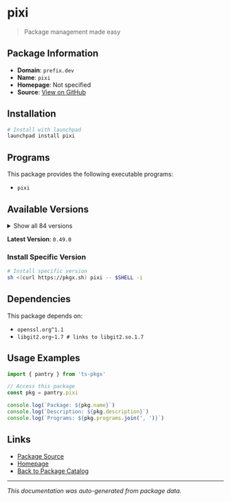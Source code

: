 # pixi

> Package management made easy

## Package Information

- **Domain**: `prefix.dev`
- **Name**: `pixi`
- **Homepage**: Not specified
- **Source**: [View on GitHub](https://github.com/pkgxdev/pantry/tree/main/projects/prefix.dev/package.yml)

## Installation

```bash
# Install with launchpad
launchpad install pixi
```

## Programs

This package provides the following executable programs:

- `pixi`

## Available Versions

<details>
<summary>Show all 84 versions</summary>

- `0.49.0`, `0.48.2`, `0.48.1`, `0.48.0`, `0.47.0`
- `0.46.0`, `0.45.0`, `0.44.0`, `0.43.3`, `0.43.2`
- `0.43.1`, `0.43.0`, `0.42.1`, `0.42.0`, `0.41.4`
- `0.41.3`, `0.41.2`, `0.41.1`, `0.41.0`, `0.40.3`
- `0.40.2`, `0.40.1`, `0.40.0`, `0.39.5`, `0.39.4`
- `0.39.3`, `0.39.2`, `0.39.1`, `0.39.0`, `0.38.0`
- `0.37.0`, `0.36.0`, `0.35.0`, `0.34.0`, `0.33.0`
- `0.32.2`, `0.32.1`, `0.32.0`, `0.31.0`, `0.30.0`
- `0.29.0`, `0.28.2`, `0.28.1`, `0.28.0`, `0.27.1`
- `0.27.0`, `0.26.1`, `0.26.0`, `0.25.0`, `0.24.2`
- `0.24.1`, `0.24.0`, `0.23.0`, `0.22.0`, `0.21.1`
- `0.21.0`, `0.20.1`, `0.20.0`, `0.19.1`, `0.19.0`
- `0.18.0`, `0.17.1`, `0.17.0`, `0.16.1`, `0.16.0`
- `0.15.2`, `0.15.1`, `0.15.0`, `0.14.0`, `0.13.0`
- `0.12.0`, `0.11.1`, `0.11.0`, `0.10.0`, `0.9.1`
- `0.9.0`, `0.8.0`, `0.7.0`, `0.6.0`, `0.5.0`
- `0.4.0`, `0.3.0`, `0.2.0`, `0.1.0`

</details>

**Latest Version**: `0.49.0`

### Install Specific Version

```bash
# Install specific version
sh <(curl https://pkgx.sh) pixi -- $SHELL -i
```

## Dependencies

This package depends on:

- `openssl.org^1.1`
- `libgit2.org~1.7 # links to libgit2.so.1.7`

## Usage Examples

```typescript
import { pantry } from 'ts-pkgx'

// Access this package
const pkg = pantry.pixi

console.log(`Package: ${pkg.name}`)
console.log(`Description: ${pkg.description}`)
console.log(`Programs: ${pkg.programs.join(', ')}`)
```

## Links

- [Package Source](https://github.com/pkgxdev/pantry/tree/main/projects/prefix.dev/package.yml)
- [Homepage](#)
- [Back to Package Catalog](../../package-catalog.md)

---

*This documentation was auto-generated from package data.*
